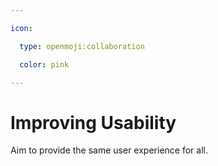 ```yaml
---

icon: 

  type: openmoji:collaboration

  color: pink

---
```


# Improving Usability

Aim to provide the same user experience for all.